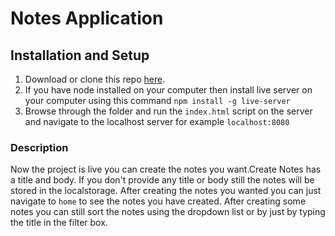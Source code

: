 # Notes Application
## Installation and Setup
1. Download or clone this repo [here](https://github.com/vjvijayg/notes-app.git).
2. If you have node installed on your computer then install live server on your computer using this command `npm install -g live-server`
3. Browse through the folder and run the `index.html` script on the server and navigate to the localhost server for example `localhost:8080` 

### Description
Now the project is live you can create the notes you want.Create Notes has a title and body. If you don't provide any title or body still
the notes will be stored in the localstorage. After creating the notes you wanted you can just navigate to `home` to see the notes you have
created. After creating some notes you can still sort the notes using the dropdown list or by just by typing the title in the filter box.
